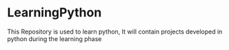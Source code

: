 # LearningPython
This Repository is used to learn python, It will contain projects developed in python during the learning phase
